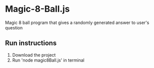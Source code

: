 # Magic-8-Ball.js
Magic 8 ball program that gives a randomly generated answer to user's question

## Run instructions
1. Download the project
2. Run 'node magic8Ball.js' in terminal
